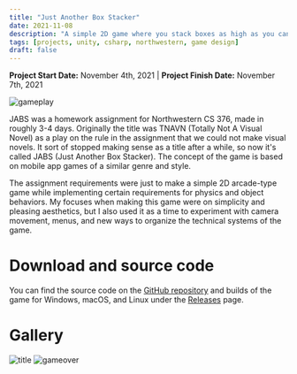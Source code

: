 ```yaml
---
title: "Just Another Box Stacker"
date: 2021-11-08
description: "A simple 2D game where you stack boxes as high as you can without letting them fall."
tags: [projects, unity, csharp, northwestern, game design]
draft: false
---
```

**Project Start Date:** November 4th, 2021 | **Project Finish Date:** November 7th, 2021

![gameplay](/resources/jabs/gameplay.gif)

JABS was a homework assignment for Northwestern CS 376, made in roughly 3-4 days. Originally the title was TNAVN (Totally Not A Visual Novel) as a play on the rule in the assignment that we could not make visual novels. It sort of stopped making sense as a title after a while, so now it's called JABS (Just Another Box Stacker). The concept of the game is based on mobile app games of a similar genre and style.

The assignment requirements were just to make a simple 2D arcade-type game while implementing certain requirements for physics and object behaviors. My focuses when making this game were on simplicity and pleasing aesthetics, but I also used it as a time to experiment with camera movement, menus, and new ways to organize the technical systems of the game.

# Download and source code

You can find the source code on the [GitHub repository](https://github.com/jackburkhardt/JABS) and builds of the game for Windows, macOS, and Linux under the [Releases](https://github.com/jackburkhardt/JABS/releases) page.

# Gallery

![title](/resources/jabs/title.png) ![gameover](/resources/jabs/gameover.png)
